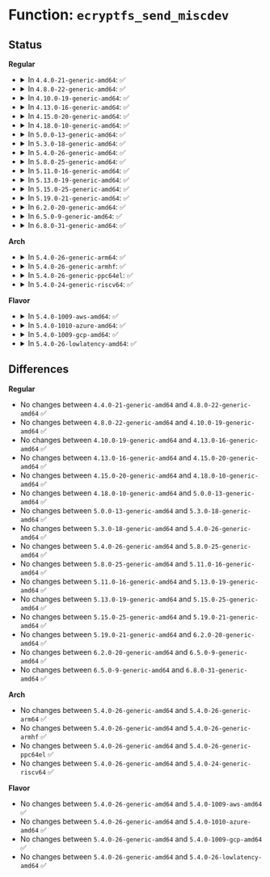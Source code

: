 # Function: <code>ecryptfs_send_miscdev</code>

## Status
<b>Regular</b>
<ul>
<li>
<details>
<summary>In <code>4.4.0-21-generic-amd64</code>: ✅</summary>

```c
int ecryptfs_send_miscdev(char * data, size_t data_size, struct ecryptfs_msg_ctx * msg_ctx, u8 msg_type, u16 msg_flags, struct ecryptfs_daemon * daemon)
```

```json
{
  "name": "ecryptfs_send_miscdev",
  "collision_type": "Unique Global",
  "inline_type": "No",
  "funcs": [
    {
      "addr": 18446744071582041008,
      "name": "ecryptfs_send_miscdev",
      "external": true,
      "loc": "fs/ecryptfs/miscdev.c:159",
      "file": "fs/ecryptfs/miscdev.c",
      "inline": "seen, unknown",
      "caller_inline": [],
      "caller_func": [
        "fs/ecryptfs/messaging.c:ecryptfs_send_message"
      ]
    }
  ],
  "symbols": [
    {
      "addr": 18446744071582041008,
      "name": "ecryptfs_send_miscdev",
      "section": ".text",
      "bind": "STB_GLOBAL",
      "size": 264
    }
  ]
}
```
</details>
</li>
<li>
<details>
<summary>In <code>4.8.0-22-generic-amd64</code>: ✅</summary>

```c
int ecryptfs_send_miscdev(char * data, size_t data_size, struct ecryptfs_msg_ctx * msg_ctx, u8 msg_type, u16 msg_flags, struct ecryptfs_daemon * daemon)
```

```json
{
  "name": "ecryptfs_send_miscdev",
  "collision_type": "Unique Global",
  "inline_type": "No",
  "funcs": [
    {
      "addr": 18446744071582254704,
      "name": "ecryptfs_send_miscdev",
      "external": true,
      "loc": "fs/ecryptfs/miscdev.c:159",
      "file": "fs/ecryptfs/miscdev.c",
      "inline": "seen, unknown",
      "caller_inline": [],
      "caller_func": [
        "fs/ecryptfs/messaging.c:ecryptfs_send_message"
      ]
    }
  ],
  "symbols": [
    {
      "addr": 18446744071582254704,
      "name": "ecryptfs_send_miscdev",
      "section": ".text",
      "bind": "STB_GLOBAL",
      "size": 252
    }
  ]
}
```
</details>
</li>
<li>
<details>
<summary>In <code>4.10.0-19-generic-amd64</code>: ✅</summary>

```c
int ecryptfs_send_miscdev(char * data, size_t data_size, struct ecryptfs_msg_ctx * msg_ctx, u8 msg_type, u16 msg_flags, struct ecryptfs_daemon * daemon)
```

```json
{
  "name": "ecryptfs_send_miscdev",
  "collision_type": "Unique Global",
  "inline_type": "No",
  "funcs": [
    {
      "addr": 18446744071582344176,
      "name": "ecryptfs_send_miscdev",
      "external": true,
      "loc": "fs/ecryptfs/miscdev.c:159",
      "file": "fs/ecryptfs/miscdev.c",
      "inline": "seen, unknown",
      "caller_inline": [],
      "caller_func": [
        "fs/ecryptfs/messaging.c:ecryptfs_send_message"
      ]
    }
  ],
  "symbols": [
    {
      "addr": 18446744071582344176,
      "name": "ecryptfs_send_miscdev",
      "section": ".text",
      "bind": "STB_GLOBAL",
      "size": 252
    }
  ]
}
```
</details>
</li>
<li>
<details>
<summary>In <code>4.13.0-16-generic-amd64</code>: ✅</summary>

```c
int ecryptfs_send_miscdev(char * data, size_t data_size, struct ecryptfs_msg_ctx * msg_ctx, u8 msg_type, u16 msg_flags, struct ecryptfs_daemon * daemon)
```

```json
{
  "name": "ecryptfs_send_miscdev",
  "collision_type": "Unique Global",
  "inline_type": "No",
  "funcs": [
    {
      "addr": 18446744071582429152,
      "name": "ecryptfs_send_miscdev",
      "external": true,
      "loc": "fs/ecryptfs/miscdev.c:159",
      "file": "fs/ecryptfs/miscdev.c",
      "inline": "seen, unknown",
      "caller_inline": [],
      "caller_func": [
        "fs/ecryptfs/messaging.c:ecryptfs_send_message"
      ]
    }
  ],
  "symbols": [
    {
      "addr": 18446744071582429152,
      "name": "ecryptfs_send_miscdev",
      "section": ".text",
      "bind": "STB_GLOBAL",
      "size": 252
    }
  ]
}
```
</details>
</li>
<li>
<details>
<summary>In <code>4.15.0-20-generic-amd64</code>: ✅</summary>

```c
int ecryptfs_send_miscdev(char * data, size_t data_size, struct ecryptfs_msg_ctx * msg_ctx, u8 msg_type, u16 msg_flags, struct ecryptfs_daemon * daemon)
```

```json
{
  "name": "ecryptfs_send_miscdev",
  "collision_type": "Unique Global",
  "inline_type": "No",
  "funcs": [
    {
      "addr": 18446744071582579584,
      "name": "ecryptfs_send_miscdev",
      "external": true,
      "loc": "fs/ecryptfs/miscdev.c:159",
      "file": "fs/ecryptfs/miscdev.c",
      "inline": "seen, unknown",
      "caller_inline": [],
      "caller_func": [
        "fs/ecryptfs/messaging.c:ecryptfs_send_message"
      ]
    }
  ],
  "symbols": [
    {
      "addr": 18446744071582579584,
      "name": "ecryptfs_send_miscdev",
      "section": ".text",
      "bind": "STB_GLOBAL",
      "size": 230
    }
  ]
}
```
</details>
</li>
<li>
<details>
<summary>In <code>4.18.0-10-generic-amd64</code>: ✅</summary>

```c
int ecryptfs_send_miscdev(char * data, size_t data_size, struct ecryptfs_msg_ctx * msg_ctx, u8 msg_type, u16 msg_flags, struct ecryptfs_daemon * daemon)
```

```json
{
  "name": "ecryptfs_send_miscdev",
  "collision_type": "Unique Global",
  "inline_type": "No",
  "funcs": [
    {
      "addr": 18446744071582771856,
      "name": "ecryptfs_send_miscdev",
      "external": true,
      "loc": "fs/ecryptfs/miscdev.c:159",
      "file": "fs/ecryptfs/miscdev.c",
      "inline": "seen, unknown",
      "caller_inline": [],
      "caller_func": [
        "fs/ecryptfs/messaging.c:ecryptfs_send_message"
      ]
    }
  ],
  "symbols": [
    {
      "addr": 18446744071582771856,
      "name": "ecryptfs_send_miscdev",
      "section": ".text",
      "bind": "STB_GLOBAL",
      "size": 230
    }
  ]
}
```
</details>
</li>
<li>
<details>
<summary>In <code>5.0.0-13-generic-amd64</code>: ✅</summary>

```c
int ecryptfs_send_miscdev(char * data, size_t data_size, struct ecryptfs_msg_ctx * msg_ctx, u8 msg_type, u16 msg_flags, struct ecryptfs_daemon * daemon)
```

```json
{
  "name": "ecryptfs_send_miscdev",
  "collision_type": "Unique Global",
  "inline_type": "No",
  "funcs": [
    {
      "addr": 18446744071582875856,
      "name": "ecryptfs_send_miscdev",
      "external": true,
      "loc": "fs/ecryptfs/miscdev.c:159",
      "file": "fs/ecryptfs/miscdev.c",
      "inline": "seen, unknown",
      "caller_inline": [],
      "caller_func": [
        "fs/ecryptfs/messaging.c:ecryptfs_send_message"
      ]
    }
  ],
  "symbols": [
    {
      "addr": 18446744071582875856,
      "name": "ecryptfs_send_miscdev",
      "section": ".text",
      "bind": "STB_GLOBAL",
      "size": 230
    }
  ]
}
```
</details>
</li>
<li>
<details>
<summary>In <code>5.3.0-18-generic-amd64</code>: ✅</summary>

```c
int ecryptfs_send_miscdev(char * data, size_t data_size, struct ecryptfs_msg_ctx * msg_ctx, u8 msg_type, u16 msg_flags, struct ecryptfs_daemon * daemon)
```

```json
{
  "name": "ecryptfs_send_miscdev",
  "collision_type": "Unique Global",
  "inline_type": "No",
  "funcs": [
    {
      "addr": 18446744071583050336,
      "name": "ecryptfs_send_miscdev",
      "external": true,
      "loc": "fs/ecryptfs/miscdev.c:146",
      "file": "fs/ecryptfs/miscdev.c",
      "inline": "seen, unknown",
      "caller_inline": [],
      "caller_func": [
        "fs/ecryptfs/messaging.c:ecryptfs_send_message"
      ]
    }
  ],
  "symbols": [
    {
      "addr": 18446744071583050336,
      "name": "ecryptfs_send_miscdev",
      "section": ".text",
      "bind": "STB_GLOBAL",
      "size": 244
    }
  ]
}
```
</details>
</li>
<li>
<details>
<summary>In <code>5.4.0-26-generic-amd64</code>: ✅</summary>

```c
int ecryptfs_send_miscdev(char * data, size_t data_size, struct ecryptfs_msg_ctx * msg_ctx, u8 msg_type, u16 msg_flags, struct ecryptfs_daemon * daemon)
```

```json
{
  "name": "ecryptfs_send_miscdev",
  "collision_type": "Unique Global",
  "inline_type": "No",
  "funcs": [
    {
      "addr": 18446744071583156592,
      "name": "ecryptfs_send_miscdev",
      "external": true,
      "loc": "fs/ecryptfs/miscdev.c:146",
      "file": "fs/ecryptfs/miscdev.c",
      "inline": "seen, unknown",
      "caller_inline": [],
      "caller_func": [
        "fs/ecryptfs/messaging.c:ecryptfs_send_message"
      ]
    }
  ],
  "symbols": [
    {
      "addr": 18446744071583156592,
      "name": "ecryptfs_send_miscdev",
      "section": ".text",
      "bind": "STB_GLOBAL",
      "size": 244
    }
  ]
}
```
</details>
</li>
<li>
<details>
<summary>In <code>5.8.0-25-generic-amd64</code>: ✅</summary>

```c
int ecryptfs_send_miscdev(char * data, size_t data_size, struct ecryptfs_msg_ctx * msg_ctx, u8 msg_type, u16 msg_flags, struct ecryptfs_daemon * daemon)
```

```json
{
  "name": "ecryptfs_send_miscdev",
  "collision_type": "Unique Global",
  "inline_type": "No",
  "funcs": [
    {
      "addr": 18446744071583479120,
      "name": "ecryptfs_send_miscdev",
      "external": true,
      "loc": "fs/ecryptfs/miscdev.c:146",
      "file": "fs/ecryptfs/miscdev.c",
      "inline": "seen, unknown",
      "caller_inline": [],
      "caller_func": []
    }
  ],
  "symbols": [
    {
      "addr": 18446744071583479120,
      "name": "ecryptfs_send_miscdev",
      "section": ".text",
      "bind": "STB_GLOBAL",
      "size": 244
    }
  ]
}
```
</details>
</li>
<li>
<details>
<summary>In <code>5.11.0-16-generic-amd64</code>: ✅</summary>

```c
int ecryptfs_send_miscdev(char * data, size_t data_size, struct ecryptfs_msg_ctx * msg_ctx, u8 msg_type, u16 msg_flags, struct ecryptfs_daemon * daemon)
```

```json
{
  "name": "ecryptfs_send_miscdev",
  "collision_type": "Unique Global",
  "inline_type": "No",
  "funcs": [
    {
      "addr": 18446744071583587936,
      "name": "ecryptfs_send_miscdev",
      "external": true,
      "loc": "fs/ecryptfs/miscdev.c:146",
      "file": "fs/ecryptfs/miscdev.c",
      "inline": "seen, unknown",
      "caller_inline": [],
      "caller_func": []
    }
  ],
  "symbols": [
    {
      "addr": 18446744071583587936,
      "name": "ecryptfs_send_miscdev",
      "section": ".text",
      "bind": "STB_GLOBAL",
      "size": 244
    }
  ]
}
```
</details>
</li>
<li>
<details>
<summary>In <code>5.13.0-19-generic-amd64</code>: ✅</summary>

```c
int ecryptfs_send_miscdev(char * data, size_t data_size, struct ecryptfs_msg_ctx * msg_ctx, u8 msg_type, u16 msg_flags, struct ecryptfs_daemon * daemon)
```

```json
{
  "name": "ecryptfs_send_miscdev",
  "collision_type": "Unique Global",
  "inline_type": "No",
  "funcs": [
    {
      "addr": 18446744071583611056,
      "name": "ecryptfs_send_miscdev",
      "external": true,
      "loc": "fs/ecryptfs/miscdev.c:146",
      "file": "fs/ecryptfs/miscdev.c",
      "inline": "seen, unknown",
      "caller_inline": [],
      "caller_func": [
        "fs/ecryptfs/messaging.c:ecryptfs_send_message"
      ]
    }
  ],
  "symbols": [
    {
      "addr": 18446744071583611056,
      "name": "ecryptfs_send_miscdev",
      "section": ".text",
      "bind": "STB_GLOBAL",
      "size": 241
    }
  ]
}
```
</details>
</li>
<li>
<details>
<summary>In <code>5.15.0-25-generic-amd64</code>: ✅</summary>

```c
int ecryptfs_send_miscdev(char * data, size_t data_size, struct ecryptfs_msg_ctx * msg_ctx, u8 msg_type, u16 msg_flags, struct ecryptfs_daemon * daemon)
```

```json
{
  "name": "ecryptfs_send_miscdev",
  "collision_type": "Unique Global",
  "inline_type": "No",
  "funcs": [
    {
      "addr": 18446744071583969472,
      "name": "ecryptfs_send_miscdev",
      "external": true,
      "loc": "fs/ecryptfs/miscdev.c:146",
      "file": "fs/ecryptfs/miscdev.c",
      "inline": "seen, unknown",
      "caller_inline": [],
      "caller_func": [
        "fs/ecryptfs/messaging.c:ecryptfs_send_message"
      ]
    }
  ],
  "symbols": [
    {
      "addr": 18446744071583969472,
      "name": "ecryptfs_send_miscdev",
      "section": ".text",
      "bind": "STB_GLOBAL",
      "size": 241
    }
  ]
}
```
</details>
</li>
<li>
<details>
<summary>In <code>5.19.0-21-generic-amd64</code>: ✅</summary>

```c
int ecryptfs_send_miscdev(char * data, size_t data_size, struct ecryptfs_msg_ctx * msg_ctx, u8 msg_type, u16 msg_flags, struct ecryptfs_daemon * daemon)
```

```json
{
  "name": "ecryptfs_send_miscdev",
  "collision_type": "Unique Global",
  "inline_type": "No",
  "funcs": [
    {
      "addr": 18446744071584551936,
      "name": "ecryptfs_send_miscdev",
      "external": true,
      "loc": "fs/ecryptfs/miscdev.c:146",
      "file": "fs/ecryptfs/miscdev.c",
      "inline": "seen, unknown",
      "caller_inline": [],
      "caller_func": [
        "fs/ecryptfs/messaging.c:ecryptfs_send_message"
      ]
    }
  ],
  "symbols": [
    {
      "addr": 18446744071584551936,
      "name": "ecryptfs_send_miscdev",
      "section": ".text",
      "bind": "STB_GLOBAL",
      "size": 252
    }
  ]
}
```
</details>
</li>
<li>
<details>
<summary>In <code>6.2.0-20-generic-amd64</code>: ✅</summary>

```c
int ecryptfs_send_miscdev(char * data, size_t data_size, struct ecryptfs_msg_ctx * msg_ctx, u8 msg_type, u16 msg_flags, struct ecryptfs_daemon * daemon)
```

```json
{
  "name": "ecryptfs_send_miscdev",
  "collision_type": "Unique Global",
  "inline_type": "No",
  "funcs": [
    {
      "addr": 18446744071585228496,
      "name": "ecryptfs_send_miscdev",
      "external": true,
      "loc": "fs/ecryptfs/miscdev.c:146",
      "file": "fs/ecryptfs/miscdev.c",
      "inline": "seen, unknown",
      "caller_inline": [],
      "caller_func": [
        "fs/ecryptfs/messaging.c:ecryptfs_send_message"
      ]
    }
  ],
  "symbols": [
    {
      "addr": 18446744071585228496,
      "name": "ecryptfs_send_miscdev",
      "section": ".text",
      "bind": "STB_GLOBAL",
      "size": 252
    }
  ]
}
```
</details>
</li>
<li>
<details>
<summary>In <code>6.5.0-9-generic-amd64</code>: ✅</summary>

```c
int ecryptfs_send_miscdev(char * data, size_t data_size, struct ecryptfs_msg_ctx * msg_ctx, u8 msg_type, u16 msg_flags, struct ecryptfs_daemon * daemon)
```

```json
{
  "name": "ecryptfs_send_miscdev",
  "collision_type": "Unique Global",
  "inline_type": "No",
  "funcs": [
    {
      "addr": 18446744071585458000,
      "name": "ecryptfs_send_miscdev",
      "external": true,
      "loc": "fs/ecryptfs/miscdev.c:146",
      "file": "fs/ecryptfs/miscdev.c",
      "inline": "seen, unknown",
      "caller_inline": [],
      "caller_func": [
        "fs/ecryptfs/messaging.c:ecryptfs_send_message"
      ]
    }
  ],
  "symbols": [
    {
      "addr": 18446744071585458000,
      "name": "ecryptfs_send_miscdev",
      "section": ".text",
      "bind": "STB_GLOBAL",
      "size": 289
    }
  ]
}
```
</details>
</li>
<li>
<details>
<summary>In <code>6.8.0-31-generic-amd64</code>: ✅</summary>

```c
int ecryptfs_send_miscdev(char * data, size_t data_size, struct ecryptfs_msg_ctx * msg_ctx, u8 msg_type, u16 msg_flags, struct ecryptfs_daemon * daemon)
```

```json
{
  "name": "ecryptfs_send_miscdev",
  "collision_type": "Unique Global",
  "inline_type": "No",
  "funcs": [
    {
      "addr": 18446744071585692848,
      "name": "ecryptfs_send_miscdev",
      "external": true,
      "loc": "fs/ecryptfs/miscdev.c:146",
      "file": "fs/ecryptfs/miscdev.c",
      "inline": "seen, unknown",
      "caller_inline": [],
      "caller_func": [
        "fs/ecryptfs/messaging.c:ecryptfs_send_message"
      ]
    }
  ],
  "symbols": [
    {
      "addr": 18446744071585692848,
      "name": "ecryptfs_send_miscdev",
      "section": ".text",
      "bind": "STB_GLOBAL",
      "size": 289
    }
  ]
}
```
</details>
</li>
</ul>
<b>Arch</b>
<ul>
<li>
<details>
<summary>In <code>5.4.0-26-generic-arm64</code>: ✅</summary>

```c
int ecryptfs_send_miscdev(char * data, size_t data_size, struct ecryptfs_msg_ctx * msg_ctx, u8 msg_type, u16 msg_flags, struct ecryptfs_daemon * daemon)
```

```json
{
  "name": "ecryptfs_send_miscdev",
  "collision_type": "Unique Global",
  "inline_type": "No",
  "funcs": [
    {
      "addr": 18446603336494868232,
      "name": "ecryptfs_send_miscdev",
      "external": true,
      "loc": "fs/ecryptfs/miscdev.c:146",
      "file": "fs/ecryptfs/miscdev.c",
      "inline": "seen, unknown",
      "caller_inline": [],
      "caller_func": [
        "fs/ecryptfs/messaging.c:ecryptfs_send_message"
      ]
    }
  ],
  "symbols": [
    {
      "addr": 18446603336494868232,
      "name": "ecryptfs_send_miscdev",
      "section": ".text",
      "bind": "STB_GLOBAL",
      "size": 248
    }
  ]
}
```
</details>
</li>
<li>
<details>
<summary>In <code>5.4.0-26-generic-armhf</code>: ✅</summary>

```c
int ecryptfs_send_miscdev(char * data, size_t data_size, struct ecryptfs_msg_ctx * msg_ctx, u8 msg_type, u16 msg_flags, struct ecryptfs_daemon * daemon)
```

```json
{
  "name": "ecryptfs_send_miscdev",
  "collision_type": "Unique Global",
  "inline_type": "No",
  "funcs": [
    {
      "addr": 3228284888,
      "name": "ecryptfs_send_miscdev",
      "external": true,
      "loc": "fs/ecryptfs/miscdev.c:146",
      "file": "fs/ecryptfs/miscdev.c",
      "inline": "seen, unknown",
      "caller_inline": [],
      "caller_func": [
        "fs/ecryptfs/messaging.c:ecryptfs_send_message"
      ]
    }
  ],
  "symbols": [
    {
      "addr": 3228284888,
      "name": "ecryptfs_send_miscdev",
      "section": ".text",
      "bind": "STB_GLOBAL",
      "size": 236
    }
  ]
}
```
</details>
</li>
<li>
<details>
<summary>In <code>5.4.0-26-generic-ppc64el</code>: ✅</summary>

```c
int ecryptfs_send_miscdev(char * data, size_t data_size, struct ecryptfs_msg_ctx * msg_ctx, u8 msg_type, u16 msg_flags, struct ecryptfs_daemon * daemon)
```

```json
{
  "name": "ecryptfs_send_miscdev",
  "collision_type": "Unique Global",
  "inline_type": "No",
  "funcs": [
    {
      "addr": 13835058055288723936,
      "name": "ecryptfs_send_miscdev",
      "external": true,
      "loc": "fs/ecryptfs/miscdev.c:146",
      "file": "fs/ecryptfs/miscdev.c",
      "inline": "seen, unknown",
      "caller_inline": [],
      "caller_func": [
        "fs/ecryptfs/messaging.c:ecryptfs_send_message"
      ]
    }
  ],
  "symbols": [
    {
      "addr": 13835058055288723936,
      "name": "ecryptfs_send_miscdev",
      "section": ".text",
      "bind": "STB_GLOBAL",
      "size": 340
    }
  ]
}
```
</details>
</li>
<li>
<details>
<summary>In <code>5.4.0-24-generic-riscv64</code>: ✅</summary>

```c
int ecryptfs_send_miscdev(char * data, size_t data_size, struct ecryptfs_msg_ctx * msg_ctx, u8 msg_type, u16 msg_flags, struct ecryptfs_daemon * daemon)
```

```json
{
  "name": "ecryptfs_send_miscdev",
  "collision_type": "Unique Global",
  "inline_type": "No",
  "funcs": [
    {
      "addr": 18446743936274187950,
      "name": "ecryptfs_send_miscdev",
      "external": true,
      "loc": "fs/ecryptfs/miscdev.c:146",
      "file": "fs/ecryptfs/miscdev.c",
      "inline": "seen, unknown",
      "caller_inline": [],
      "caller_func": [
        "fs/ecryptfs/messaging.c:ecryptfs_send_message"
      ]
    }
  ],
  "symbols": [
    {
      "addr": 18446743936274187950,
      "name": "ecryptfs_send_miscdev",
      "section": ".text",
      "bind": "STB_GLOBAL",
      "size": 234
    }
  ]
}
```
</details>
</li>
</ul>
<b>Flavor</b>
<ul>
<li>
<details>
<summary>In <code>5.4.0-1009-aws-amd64</code>: ✅</summary>

```c
int ecryptfs_send_miscdev(char * data, size_t data_size, struct ecryptfs_msg_ctx * msg_ctx, u8 msg_type, u16 msg_flags, struct ecryptfs_daemon * daemon)
```

```json
{
  "name": "ecryptfs_send_miscdev",
  "collision_type": "Unique Global",
  "inline_type": "No",
  "funcs": [
    {
      "addr": 18446744071583125328,
      "name": "ecryptfs_send_miscdev",
      "external": true,
      "loc": "fs/ecryptfs/miscdev.c:146",
      "file": "fs/ecryptfs/miscdev.c",
      "inline": "seen, unknown",
      "caller_inline": [],
      "caller_func": [
        "fs/ecryptfs/messaging.c:ecryptfs_send_message"
      ]
    }
  ],
  "symbols": [
    {
      "addr": 18446744071583125328,
      "name": "ecryptfs_send_miscdev",
      "section": ".text",
      "bind": "STB_GLOBAL",
      "size": 244
    }
  ]
}
```
</details>
</li>
<li>
<details>
<summary>In <code>5.4.0-1010-azure-amd64</code>: ✅</summary>

```c
int ecryptfs_send_miscdev(char * data, size_t data_size, struct ecryptfs_msg_ctx * msg_ctx, u8 msg_type, u16 msg_flags, struct ecryptfs_daemon * daemon)
```

```json
{
  "name": "ecryptfs_send_miscdev",
  "collision_type": "Unique Global",
  "inline_type": "No",
  "funcs": [
    {
      "addr": 18446744071583062480,
      "name": "ecryptfs_send_miscdev",
      "external": true,
      "loc": "fs/ecryptfs/miscdev.c:146",
      "file": "fs/ecryptfs/miscdev.c",
      "inline": "seen, unknown",
      "caller_inline": [],
      "caller_func": [
        "fs/ecryptfs/messaging.c:ecryptfs_send_message"
      ]
    }
  ],
  "symbols": [
    {
      "addr": 18446744071583062480,
      "name": "ecryptfs_send_miscdev",
      "section": ".text",
      "bind": "STB_GLOBAL",
      "size": 244
    }
  ]
}
```
</details>
</li>
<li>
<details>
<summary>In <code>5.4.0-1009-gcp-amd64</code>: ✅</summary>

```c
int ecryptfs_send_miscdev(char * data, size_t data_size, struct ecryptfs_msg_ctx * msg_ctx, u8 msg_type, u16 msg_flags, struct ecryptfs_daemon * daemon)
```

```json
{
  "name": "ecryptfs_send_miscdev",
  "collision_type": "Unique Global",
  "inline_type": "No",
  "funcs": [
    {
      "addr": 18446744071583113936,
      "name": "ecryptfs_send_miscdev",
      "external": true,
      "loc": "fs/ecryptfs/miscdev.c:146",
      "file": "fs/ecryptfs/miscdev.c",
      "inline": "seen, unknown",
      "caller_inline": [],
      "caller_func": [
        "fs/ecryptfs/messaging.c:ecryptfs_send_message"
      ]
    }
  ],
  "symbols": [
    {
      "addr": 18446744071583113936,
      "name": "ecryptfs_send_miscdev",
      "section": ".text",
      "bind": "STB_GLOBAL",
      "size": 244
    }
  ]
}
```
</details>
</li>
<li>
<details>
<summary>In <code>5.4.0-26-lowlatency-amd64</code>: ✅</summary>

```c
int ecryptfs_send_miscdev(char * data, size_t data_size, struct ecryptfs_msg_ctx * msg_ctx, u8 msg_type, u16 msg_flags, struct ecryptfs_daemon * daemon)
```

```json
{
  "name": "ecryptfs_send_miscdev",
  "collision_type": "Unique Global",
  "inline_type": "No",
  "funcs": [
    {
      "addr": 18446744071583203136,
      "name": "ecryptfs_send_miscdev",
      "external": true,
      "loc": "fs/ecryptfs/miscdev.c:146",
      "file": "fs/ecryptfs/miscdev.c",
      "inline": "seen, unknown",
      "caller_inline": [],
      "caller_func": [
        "fs/ecryptfs/messaging.c:ecryptfs_send_message"
      ]
    }
  ],
  "symbols": [
    {
      "addr": 18446744071583203136,
      "name": "ecryptfs_send_miscdev",
      "section": ".text",
      "bind": "STB_GLOBAL",
      "size": 244
    }
  ]
}
```
</details>
</li>
</ul>

## Differences
<b>Regular</b>
<ul>
<li>
No changes between <code>4.4.0-21-generic-amd64</code> and <code>4.8.0-22-generic-amd64</code> ✅
</li>
<li>
No changes between <code>4.8.0-22-generic-amd64</code> and <code>4.10.0-19-generic-amd64</code> ✅
</li>
<li>
No changes between <code>4.10.0-19-generic-amd64</code> and <code>4.13.0-16-generic-amd64</code> ✅
</li>
<li>
No changes between <code>4.13.0-16-generic-amd64</code> and <code>4.15.0-20-generic-amd64</code> ✅
</li>
<li>
No changes between <code>4.15.0-20-generic-amd64</code> and <code>4.18.0-10-generic-amd64</code> ✅
</li>
<li>
No changes between <code>4.18.0-10-generic-amd64</code> and <code>5.0.0-13-generic-amd64</code> ✅
</li>
<li>
No changes between <code>5.0.0-13-generic-amd64</code> and <code>5.3.0-18-generic-amd64</code> ✅
</li>
<li>
No changes between <code>5.3.0-18-generic-amd64</code> and <code>5.4.0-26-generic-amd64</code> ✅
</li>
<li>
No changes between <code>5.4.0-26-generic-amd64</code> and <code>5.8.0-25-generic-amd64</code> ✅
</li>
<li>
No changes between <code>5.8.0-25-generic-amd64</code> and <code>5.11.0-16-generic-amd64</code> ✅
</li>
<li>
No changes between <code>5.11.0-16-generic-amd64</code> and <code>5.13.0-19-generic-amd64</code> ✅
</li>
<li>
No changes between <code>5.13.0-19-generic-amd64</code> and <code>5.15.0-25-generic-amd64</code> ✅
</li>
<li>
No changes between <code>5.15.0-25-generic-amd64</code> and <code>5.19.0-21-generic-amd64</code> ✅
</li>
<li>
No changes between <code>5.19.0-21-generic-amd64</code> and <code>6.2.0-20-generic-amd64</code> ✅
</li>
<li>
No changes between <code>6.2.0-20-generic-amd64</code> and <code>6.5.0-9-generic-amd64</code> ✅
</li>
<li>
No changes between <code>6.5.0-9-generic-amd64</code> and <code>6.8.0-31-generic-amd64</code> ✅
</li>
</ul>
<b>Arch</b>
<ul>
<li>
No changes between <code>5.4.0-26-generic-amd64</code> and <code>5.4.0-26-generic-arm64</code> ✅
</li>
<li>
No changes between <code>5.4.0-26-generic-amd64</code> and <code>5.4.0-26-generic-armhf</code> ✅
</li>
<li>
No changes between <code>5.4.0-26-generic-amd64</code> and <code>5.4.0-26-generic-ppc64el</code> ✅
</li>
<li>
No changes between <code>5.4.0-26-generic-amd64</code> and <code>5.4.0-24-generic-riscv64</code> ✅
</li>
</ul>
<b>Flavor</b>
<ul>
<li>
No changes between <code>5.4.0-26-generic-amd64</code> and <code>5.4.0-1009-aws-amd64</code> ✅
</li>
<li>
No changes between <code>5.4.0-26-generic-amd64</code> and <code>5.4.0-1010-azure-amd64</code> ✅
</li>
<li>
No changes between <code>5.4.0-26-generic-amd64</code> and <code>5.4.0-1009-gcp-amd64</code> ✅
</li>
<li>
No changes between <code>5.4.0-26-generic-amd64</code> and <code>5.4.0-26-lowlatency-amd64</code> ✅
</li>
</ul>
